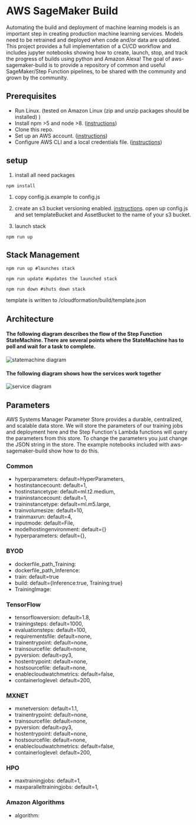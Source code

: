 # AWS SageMaker Build
Automating the build and deployment of machine learning models is an important step in creating production machine learning services. Models need to be retrained and deployed when code and/or data are updated. This project provides a full implementation of a CI/CD workflow and includes jupyter notebooks showing how to create, launch, stop, and track the progress of builds using python and Amazon Alexa! The goal of aws-sagemaker-build is to provide a repository of common and useful SageMaker/Step Function pipelines, to be shared with the community and grown by the community.

## Prerequisites

- Run Linux. (tested on Amazon Linux (zip and unzip packages should be installed) )
- Install npm >5 and node >8. ([instructions](https://nodejs.org/en/download/))
- Clone this repo.
- Set up an AWS account. ([instructions](https://AWS.amazon.com/free/?sc_channel=PS&sc_campaign=acquisition_US&sc_publisher=google&sc_medium=cloud_computing_b&sc_content=AWS_account_bmm_control_q32016&sc_detail=%2BAWS%20%2Baccount&sc_category=cloud_computing&sc_segment=102882724242&sc_matchtype=b&sc_country=US&s_kwcid=AL!4422!3!102882724242!b!!g!!%2BAWS%20%2Baccount&ef_id=WS3s1AAAAJur-Oj2:20170825145941:s))
- Configure AWS CLI and a local credentials file. ([instructions](http://docs.AWS.amazon.com/cli/latest/userguide/cli-chap-welcome.html))  

## setup

1. install all need packages
```shell
npm install
```
1. copy config.js.example to config.js

1. create an s3 bucket versioning enabled. [instructions](https://docs.aws.amazon.com/AmazonS3/latest/dev/create-bucket-get-location-example.html). open up config.js and set templateBucket  and AssetBucket to the name of your s3 bucket.

1. launch stack
```shell
npm run up
```

## Stack Management
```shell
npm run up #launches stack
```
```shell
npm run update #updates the launched stack
```
```shell
npm run down #shuts down stack
```

template is written to /cloudformation/build/template.json

## Architecture

#### The following diagram describes the flow of the Step Function StateMachine. There are several points where the StateMachine has to poll and wait for a task to complete.
![statemachine diagram](assets/StateMachineFlow.png)
#### The following diagram shows how the services work together
![service diagram](assets/Architecture.png)

## Parameters
AWS Systems Manager Parameter Store provides a durable, centralized, and scalable data store. We will store the parameters of our training jobs and deployment here and the Step Function's Lambda functions will query the parameters from this store. To change the parameters you just change the JSON string in the store. The example notebooks included with aws-sagemaker-build show how to do this. 

### Common 
- hyperparameters: default=HyperParameters,
- hostinstancecount: default=1,
- hostinstancetype: default=ml.t2.medium,
- traininstancecount: default=1,
- traininstancetype: default=ml.m5.large,
- trainvolumesize: default=10,
- trainmaxrun: default=4,
- inputmode: default=File,
- modelhostingenvironment: default={}
- hyperparameters: default={},

### BYOD
- dockerfile_path_Training:
- dockerfile_path_Inference:
- train: default=true
- build: default={Inference:true, Training:true}
- TrainingImage:

### TensorFlow
- tensorflowversion: default=1.8,
- trainingsteps: default=1000,
- evaluationsteps: default=100,
- requirementsfile: default=none,
- trainentrypoint: default=none,
- trainsourcefile: default=none,
- pyversion: default=py3,
- hostentrypoint: default=none,
- hostsourcefile: default=none,
- enablecloudwatchmetrics: default=false,
- containerloglevel: default=200,

### MXNET
- mxnetversion: default=1.1,
- trainentrypoint: default=none,
- trainsourcefile: default=none,
- pyversion: default=py3,
- hostentrypoint: default=none,
- hostsourcefile: default=none,
- enablecloudwatchmetrics: default=false,
- containerloglevel: default=200,

### HPO
- maxtrainingjobs: default=1,
- maxparalleltrainingjobs: default=1,

### Amazon Algorithms
- algorithm:
